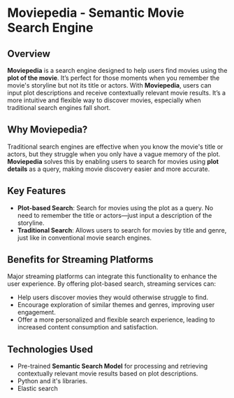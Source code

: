 # Moviepedia - Semantic Movie Search Engine

## Overview
**Moviepedia** is a search engine designed to help users find movies using the **plot of the movie**. It’s perfect for those moments when you remember the movie's storyline but not its title or actors. With **Moviepedia**, users can input plot descriptions and receive contextually relevant movie results. It’s a more intuitive and flexible way to discover movies, especially when traditional search engines fall short.

## Why Moviepedia?
Traditional search engines are effective when you know the movie's title or actors, but they struggle when you only have a vague memory of the plot. **Moviepedia** solves this by enabling users to search for movies using **plot details** as a query, making movie discovery easier and more accurate.

## Key Features
- **Plot-based Search**: Search for movies using the plot as a query. No need to remember the title or actors—just input a description of the storyline.
- **Traditional Search**: Allows users to search for movies by title and genre, just like in conventional movie search engines.

## Benefits for Streaming Platforms
Major streaming platforms can integrate this functionality to enhance the user experience. By offering plot-based search, streaming services can:
- Help users discover movies they would otherwise struggle to find.
- Encourage exploration of similar themes and genres, improving user engagement.
- Offer a more personalized and flexible search experience, leading to increased content consumption and satisfaction.

## Technologies Used
- Pre-trained **Semantic Search Model** for processing and retrieving contextually relevant movie results based on plot descriptions.
- Python and it's libraries.
- Elastic search
